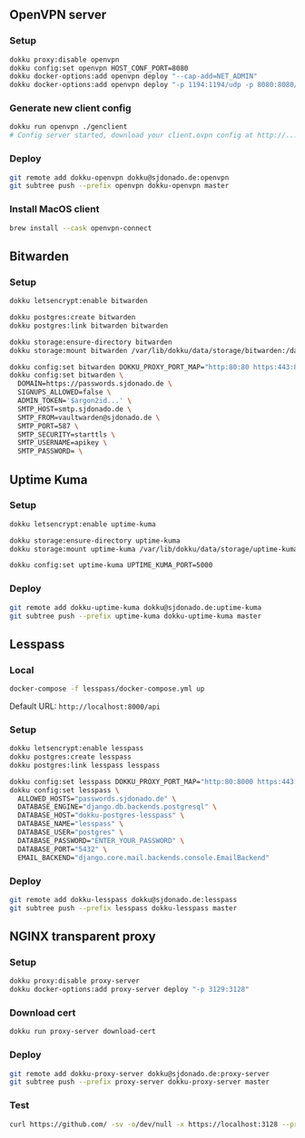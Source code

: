 ## OpenVPN server

### Setup
```bash
dokku proxy:disable openvpn
dokku config:set openvpn HOST_CONF_PORT=8080
dokku docker-options:add openvpn deploy "--cap-add=NET_ADMIN"
dokku docker-options:add openvpn deploy "-p 1194:1194/udp -p 8080:8080/tcp"
```

### Generate new client config
```bash
dokku run openvpn ./genclient
# Config server started, download your client.ovpn config at http://...
```

### Deploy
```bash
git remote add dokku-openvpn dokku@sjdonado.de:openvpn
git subtree push --prefix openvpn dokku-openvpn master
```

### Install MacOS client
```bash
brew install --cask openvpn-connect
```

## Bitwarden

### Setup
```bash
dokku letsencrypt:enable bitwarden

dokku postgres:create bitwarden
dokku postgres:link bitwarden bitwarden

dokku storage:ensure-directory bitwarden
dokku storage:mount bitwarden /var/lib/dokku/data/storage/bitwarden:/data

dokku config:set bitwarden DOKKU_PROXY_PORT_MAP="http:80:80 https:443:80"
dokku config:set bitwarden \
  DOMAIN=https://passwords.sjdonado.de \
  SIGNUPS_ALLOWED=false \
  ADMIN_TOKEN='$argon2id...' \
  SMTP_HOST=smtp.sjdonado.de \
  SMTP_FROM=vaultwarden@sjdonado.de \
  SMTP_PORT=587 \
  SMTP_SECURITY=starttls \
  SMTP_USERNAME=apikey \
  SMTP_PASSWORD= \
```

## Uptime Kuma

### Setup
```bash
dokku letsencrypt:enable uptime-kuma

dokku storage:ensure-directory uptime-kuma
dokku storage:mount uptime-kuma /var/lib/dokku/data/storage/uptime-kuma:/app/data

dokku config:set uptime-kuma UPTIME_KUMA_PORT=5000
```

### Deploy
```bash
git remote add dokku-uptime-kuma dokku@sjdonado.de:uptime-kuma
git subtree push --prefix uptime-kuma dokku-uptime-kuma master
```

## Lesspass

### Local
```bash
docker-compose -f lesspass/docker-compose.yml up
```
Default URL: `http://localhost:8000/api`

### Setup
```bash
dokku letsencrypt:enable lesspass
dokku postgres:create lesspass
dokku postgres:link lesspass lesspass

dokku config:set lesspass DOKKU_PROXY_PORT_MAP="http:80:8000 https:443:8000"
dokku config:set lesspass \
  ALLOWED_HOSTS="passwords.sjdonado.de" \
  DATABASE_ENGINE="django.db.backends.postgresql" \
  DATABASE_HOST="dokku-postgres-lesspass" \
  DATABASE_NAME="lesspass" \
  DATABASE_USER="postgres" \
  DATABASE_PASSWORD="ENTER_YOUR_PASSWORD" \
  DATABASE_PORT="5432" \
  EMAIL_BACKEND="django.core.mail.backends.console.EmailBackend"
```

### Deploy
```bash
git remote add dokku-lesspass dokku@sjdonado.de:lesspass
git subtree push --prefix lesspass dokku-lesspass master
```

## NGINX transparent proxy

### Setup
```bash
dokku proxy:disable proxy-server
dokku docker-options:add proxy-server deploy "-p 3129:3128"
```

### Download cert
```bash
dokku run proxy-server download-cert
```

### Deploy
```bash
git remote add dokku-proxy-server dokku@sjdonado.de:proxy-server
git subtree push --prefix proxy-server dokku-proxy-server master
```

### Test
```bash
curl https://github.com/ -sv -o/dev/null -x https://localhost:3128 --proxy-insecure
```
